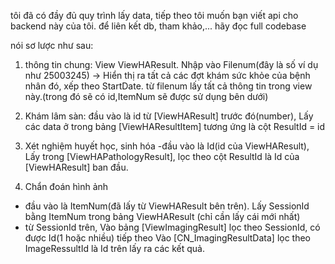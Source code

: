 tôi đã có đầy đủ quy trình lấy data, tiếp theo tôi muốn bạn viết api cho backend này của tôi. để liên kết db, tham khảo,... hãy đọc full codebase

nói sơ lược như sau:

1. thông tin chung: View ViewHAResult. Nhập vào Filenum(đây là số ví dụ như 25003245) -> Hiển thị ra tất cả các đợt khám sức khỏe của bệnh nhân đó, xếp theo StartDate. từ filenum lấy tất cả thông tin trong view này.(trong đó sẽ có id,ItemNum sẽ được sử dụng bên dưới)
2. Khám lâm sàn: đầu vào là id từ [ViewHAResult] trước đó(number), Lấy các data ở trong bảng [ViewHAResultItem] tương ứng là cột ResultId = id

3. Xét nghiệm huyết học, sinh hóa
   -đầu vào là Id(id của ViewHAResult), Lấy trong [ViewHAPathologyResult], lọc theo cột ResultId là Id của [ViewHAResult] ban đầu.
4. Chẩn đoán hình ảnh

- đầu vào là ItemNum(đã lấy từ ViewHAResult bên trên). Lấy SessionId bằng ItemNum trong bảng ViewHAResult (chỉ cần lấy cái mới nhất)
- từ SessionId trên, Vào bảng [ViewImagingResult] lọc theo SessionId, có được Id(1 hoặc nhiều) tiếp theo Vào [CN_ImagingResultData] lọc theo ImageRessultId là Id trên lấy ra các kết quả.
